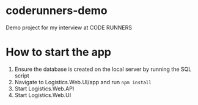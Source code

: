 # coderunners-demo
Demo project for my interview at CODE RUNNERS

# How to start the app
1. Ensure the database is created on the local server by running the SQL script
2. Navigate to Logistics.Web.UI/app and run `npm install`
3. Start Logistics.Web.API
4. Start Logistics.Web.UI

